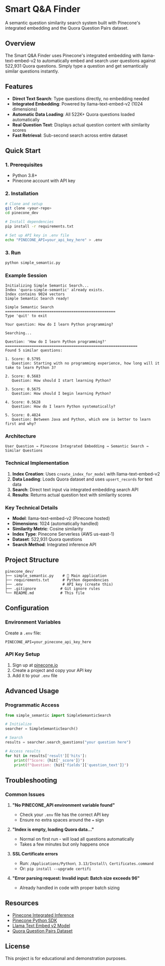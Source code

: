# Smart Q&A Finder

A semantic question similarity search system built with Pinecone's integrated embedding and the Quora Question Pairs dataset. 

## Overview

The Smart Q&A Finder uses Pinecone's integrated embedding with llama-text-embed-v2 to automatically embed and search user questions against 522,931 Quora questions. Simply type a question and get semantically similar questions instantly.

## Features

- **Direct Text Search**: Type questions directly, no embedding needed
- **Integrated Embedding**: Powered by llama-text-embed-v2 (1024 dimensions)
- **Automatic Data Loading**: All 522K+ Quora questions loaded automatically
- **Real Question Text**: Displays actual question content with similarity scores
- **Fast Retrieval**: Sub-second search across entire dataset

## Quick Start

### 1. Prerequisites

- Python 3.8+
- Pinecone account with API key

### 2. Installation

```bash
# Clone and setup
git clone <your-repo>
cd pinecone_dev

# Install dependencies
pip install -r requirements.txt

# Set up API key in .env file
echo "PINECONE_API=your_api_key_here" > .env
```

### 3. Run

```bash
python simple_semantic.py
```


### Example Session

```
Initializing Simple Semantic Search...
Index 'quora-simple-semantic' already exists.
Index contains 9024 vectors
Simple Semantic Search ready!

Simple Semantic Search
==================================================
Type 'quit' to exit

Your question: How do I learn Python programming?

Searching...

Question: 'How do I learn Python programming?'
============================================================
Found 5 similar questions:

1. Score: 0.5795
   Question: Starting with no programming experience, how long will it take to learn Python 3?

2. Score: 0.5683
   Question: How should I start learning Python?

3. Score: 0.5675
   Question: How should I begin learning Python?

4. Score: 0.5628
   Question: How do I learn Python systematically?

5. Score: 0.4824
   Question: Between Java and Python, which one is better to learn first and why?
```

### Architecture
```
User Question → Pinecone Integrated Embedding → Semantic Search → Similar Questions
```

### Technical Implementation

1. **Index Creation**: Uses `create_index_for_model` with llama-text-embed-v2
2. **Data Loading**: Loads Quora dataset and uses `upsert_records` for text data
3. **Search**: Direct text input via integrated embedding search API
4. **Results**: Returns actual question text with similarity scores

### Key Technical Details

- **Model**: llama-text-embed-v2 (Pinecone hosted)
- **Dimensions**: 1024 (automatically handled)
- **Similarity Metric**: Cosine similarity
- **Index Type**: Pinecone Serverless (AWS us-east-1)
- **Dataset**: 522,931 Quora questions
- **Search Method**: Integrated inference API

## Project Structure

```
pinecone_dev/
├── simple_semantic.py    # 🌟 Main application
├── requirements.txt      # Python dependencies
├── .env                  # API key (create this)
├── .gitignore           # Git ignore rules
└── README.md            # This file
```

## Configuration

### Environment Variables

Create a `.env` file:
```
PINECONE_API=your_pinecone_api_key_here
```

### API Key Setup

1. Sign up at [pinecone.io](https://pinecone.io)
2. Create a project and copy your API key
3. Add it to your `.env` file

## Advanced Usage

### Programmatic Access

```python
from simple_semantic import SimpleSemanticSearch

# Initialize
searcher = SimpleSemanticSearch()

# Search
results = searcher.search_questions("your question here")

# Access results
for hit in results['result']['hits']:
    print(f"Score: {hit['_score']}")
    print(f"Question: {hit['fields']['question_text']}")
```

## Troubleshooting

### Common Issues

1. **"No PINECONE_API environment variable found"**
   - Check your `.env` file has the correct API key
   - Ensure no extra spaces around the `=` sign

2. **"Index is empty, loading Quora data..."**
   - Normal on first run - will load all questions automatically
   - Takes a few minutes but only happens once

3. **SSL Certificate errors**
   - Run: `/Applications/Python\ 3.13/Install\ Certificates.command`
   - Or: `pip install --upgrade certifi`

4. **"Error parsing request: Invalid input: Batch size exceeds 96"**
   - Already handled in code with proper batch sizing

## Resources

- [Pinecone Integrated Inference](https://www.pinecone.io/blog/integrated-inference/)
- [Pinecone Python SDK](https://docs.pinecone.io/reference/python-sdk)
- [Llama Text Embed v2 Model](https://www.pinecone.io/learn/nvidia-for-pinecone-inference/)
- [Quora Question Pairs Dataset](https://www.kaggle.com/c/quora-question-pairs)

## License

This project is for educational and demonstration purposes.